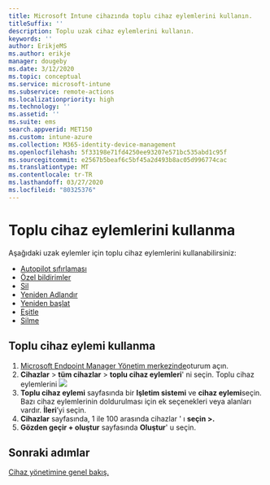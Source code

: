 ```yaml
---
title: Microsoft Intune cihazında toplu cihaz eylemlerini kullanın.
titleSuffix: ''
description: Toplu uzak cihaz eylemlerini kullanın.
keywords: ''
author: ErikjeMS
ms.author: erikje
manager: dougeby
ms.date: 3/12/2020
ms.topic: conceptual
ms.service: microsoft-intune
ms.subservice: remote-actions
ms.localizationpriority: high
ms.technology: ''
ms.assetid: ''
ms.suite: ems
search.appverid: MET150
ms.custom: intune-azure
ms.collection: M365-identity-device-management
ms.openlocfilehash: 5f33198e71fd4250ee93207e571bc535abd1c95f
ms.sourcegitcommit: e2567b5beaf6c5bf45a2d493b8ac05d996774cac
ms.translationtype: MT
ms.contentlocale: tr-TR
ms.lasthandoff: 03/27/2020
ms.locfileid: "80325376"
---
```

# <a name="use-bulk-device-actions"></a>Toplu cihaz eylemlerini kullanma

Aşağıdaki uzak eylemler için toplu cihaz eylemlerini kullanabilirsiniz:
- [Autopilot sıfırlaması](https://docs.microsoft.com/windows/deployment/windows-autopilot/windows-autopilot-reset#reset-devices-with-remote-windows-autopilot-reset)
- [Özel bildirimler](custom-notifications.md#send-a-custom-notification-to-a-single-device)
- [Sil](devices-wipe.md#delete-devices-from-the-intune-portal)
- [Yeniden Adlandır](device-rename.md)
- [Yeniden başlat](device-restart.md)
- [Eşitle](device-sync.md)
- [Silme](devices-wipe.md#wipe)

## <a name="use-a-bulk-device-action"></a>Toplu cihaz eylemi kullanma

1. [Microsoft Endpoint Manager Yönetim merkezinde](https://go.microsoft.com/fwlink/?linkid=2109431)oturum açın.
2. **Cihazlar** > **tüm cihazlar** > **toplu cihaz eylemleri**' ni seçin.
Toplu cihaz eylemlerini ![](./media/bulk-device-actions/bulk-device-actions.png)
3. **Toplu cihaz eylemi** sayfasında bir **Işletim sistemi** ve **cihaz eylemi**seçin. Bazı cihaz eylemlerinin doldurulması için ek seçenekleri veya alanları vardır. **İleri**’yi seçin.
4. **Cihazlar** sayfasında, 1 ile 100 arasında cihazlar ' ı **seçin >.**
5. **Gözden geçir + oluştur** sayfasında **Oluştur**' u seçin.

## <a name="next-steps"></a>Sonraki adımlar
[Cihaz yönetimine genel bakış.](device-management.md)
